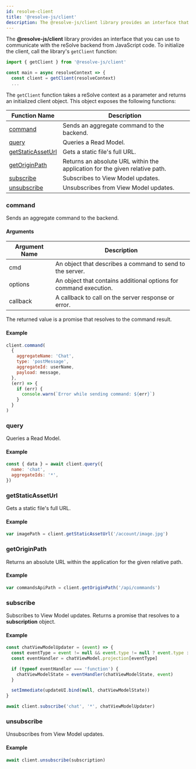 ```yaml
---
id: resolve-client
title: '@resolve-js/client'
description: The @resolve-js/client library provides an interface that you can use to communicate with the reSolve backend from JavaScript code.
---
```


The **@resolve-js/client** library provides an interface that you can use to communicate with the reSolve backend from JavaScript code. To initialize the client, call the library's `getClient` function:

```js
import { getClient } from '@resolve-js/client'

const main = async resolveContext => {
  const client = getClient(resolveContext)
  ...
```

The `getClient` function takes a reSolve context as a parameter and returns an initialized client object. This object exposes the following functions:

| Function Name                           | Description                                                                 |
| --------------------------------------- | --------------------------------------------------------------------------- |
| [command](#command)                     | Sends an aggregate command to the backend.                                  |
| [query](#query)                         | Queries a Read Model.                                                       |
| [getStaticAssetUrl](#getstaticasseturl) | Gets a static file's full URL.                                              |
| [getOriginPath](#getoriginpath)         | Returns an absolute URL within the application for the given relative path. |
| [subscribe](#subscribe)                 | Subscribes to View Model updates.                                           |
| [unsubscribe](#unsubscribe)             | Unsubscribes from View Model updates.                                       |

### command

Sends an aggregate command to the backend.

#### Arguments

| Argument Name | Description                                                       |
| ------------- | ----------------------------------------------------------------- |
| cmd           | An object that describes a command to send to the server.         |
| options       | An object that contains additional options for command execution. |
| callback      | A callback to call on the server response or error.               |

The returned value is a promise that resolves to the command result.

#### Example

```js
client.command(
  {
    aggregateName: 'Chat',
    type: 'postMessage',
    aggregateId: userName,
    payload: message,
  },
  (err) => {
    if (err) {
      console.warn(`Error while sending command: ${err}`)
    }
  }
)
```

### query

Queries a Read Model.

#### Example

```js
const { data } = await client.query({
  name: 'chat',
  aggregateIds: '*',
})
```

### getStaticAssetUrl

Gets a static file's full URL.

#### Example

```js
var imagePath = client.getStaticAssetUrl('/account/image.jpg')
```

### getOriginPath

Returns an absolute URL within the application for the given relative path.

#### Example

```js
var commandsApiPath = client.getOriginPath('/api/commands')
```

### subscribe

Subscribes to View Model updates. Returns a promise that resolves to a **subscription** object.

#### Example

```js
const chatViewModelUpdater = (event) => {
  const eventType = event != null && event.type != null ? event.type : null
  const eventHandler = chatViewModel.projection[eventType]

  if (typeof eventHandler === 'function') {
    chatViewModelState = eventHandler(chatViewModelState, event)
  }

  setImmediate(updateUI.bind(null, chatViewModelState))
}

await client.subscribe('chat', '*', chatViewModelUpdater)
```

### unsubscribe

Unsubscribes from View Model updates.

#### Example

```js
await client.unsubscribe(subscription)
```
